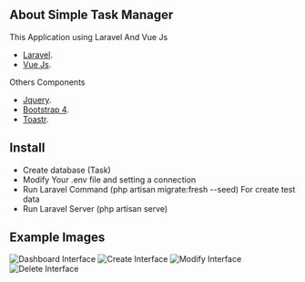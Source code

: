 ## About Simple Task Manager

This Application using Laravel And Vue Js


- [Laravel](https://laravel.com).
- [Vue Js](https://laravel.com/docs/container).


Others Components


- [Jquery](http://jquery.com/download/).
- [Bootstrap 4](https://getbootstrap.com/).
- [Toastr](https://github.com/CodeSeven/toastr).


## Install 
- Create database (Task)
- Modify Your .env file and setting a connection
- Run Laravel Command (php artisan migrate:fresh --seed) For create test data
- Run Laravel Server (php artisan serve)


## Example Images
![Dashboard Interface](/AppExamplePhotos/logo.png)
![Create Interface](/AppExamplePhotos/logo.png)
![Modify Interface](/AppExamplePhotos/logo.png)
![Delete Interface](/AppExamplePhotos/logo.png)